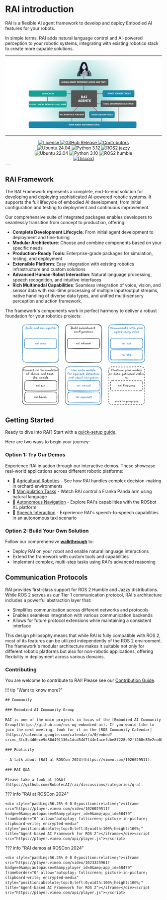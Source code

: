 # RAI introduction

RAI is a flexible AI agent framework to develop and deploy Embodied AI features for your robots.

In simple terms, RAI adds natural language control and AI-powered perception to your robotic systems, integrating with existing robotics stack to create more capable solutions.

---

![rai-image](./imgs/RAI_simple_diagram_medium.png)

---

<div style="text-align: center;">
    <a href="https://opensource.org/licenses/Apache-2.0">
        <img src="https://img.shields.io/badge/License-Apache_2.0-blue.svg" alt="License">
    </a>
    <a href="https://github.com/RobotecAI/rai/releases">
        <img src="https://img.shields.io/github/v/release/RobotecAI/rai" alt="GitHub Release">
    </a>
    <a href="https://github.com/robotecai/rai/graphs/contributors">
        <img src="https://img.shields.io/github/contributors/robotecai/rai" alt="Contributors">
    </a>
    <br>
    <img src="https://img.shields.io/badge/Ubuntu-24.04-orange" alt="Ubuntu 24.04">
    <img src="https://img.shields.io/badge/Python-3.12-blue" alt="Python 3.12">
    <img src="https://img.shields.io/badge/ROS2-jazzy-blue" alt="ROS2 jazzy">
    <br>
    <img src="https://img.shields.io/badge/Ubuntu-22.04-orange" alt="Ubuntu 22.04">
    <img src="https://img.shields.io/badge/Python-3.10-blue" alt="Python 3.10">
    <img src="https://img.shields.io/badge/ROS2-humble-blue" alt="ROS2 humble">
    <br>
    <a href="https://discord.gg/3PGHgTaJSB">
        <img src="https://dcbadge.limes.pink/api/server/https://discord.gg/3PGHgTaJSB" alt="Discord">
    </a>
</div>
---

## RAI Framework

The RAI Framework represents a complete, end-to-end solution for developing and deploying sophisticated AI-powered robotic systems. It supports the full lifecycle of embodied AI development, from initial configuration and testing to deployment and continuous improvement.

Our comprehensive suite of integrated packages enables developers to seamlessly transition from concept to production, offering:

-   **Complete Development Lifecycle**: From initial agent development to deployment and fine-tuning
-   **Modular Architecture**: Choose and combine components based on your specific needs
-   **Production-Ready Tools**: Enterprise-grade packages for simulation, testing, and deployment
-   **Extensible Platform**: Easy integration with existing robotics infrastructure and custom solutions
-   **Advanced Human-Robot Interaction**: Natural language processing, speech recognition, and intuitive interfaces
-   **Rich Multimodal Capabilities**: Seamless integration of voice, vision, and sensor data with real-time processing of multiple input/output streams, native handling of diverse data types, and unified multi-sensory perception and action framework.

The framework's components work in perfect harmony to deliver a robust foundation for your robotics projects:

<div style="text-align: center;"><img src="./imgs/rai_packages.png" width="80%" alt="rai-packages"></div>

## Getting Started

Ready to dive into RAI? Start with a [quick-setup guide](setup/install.md).

Here are two ways to begin your journey:

### Option 1: Try Our Demos

Experience RAI in action through our interactive demos. These showcase real-world applications across different robotic platforms:

-   🚜 [Agricultural Robotics](demos/agriculture.md) - See how RAI handles complex decision-making in orchard environments
-   🤖 [Manipulation Tasks](demos/manipulation.md) - Watch RAI control a Franka Panda arm using natural language
-   🚗 [Autonomous Navigation](demos/rosbot_xl.md) - Explore RAI's capabilities with the ROSbot XL platform
-   🎤 [Speech Interaction](demos/taxi.md) - Experience RAI's speech-to-speech capabilities in an autonomous taxi scenario

### Option 2: Build Your Own Solution

Follow our comprehensive [**walkthrough**](tutorials/walkthrough.md) to:

-   Deploy RAI on your robot and enable natural language interactions
-   Extend the framework with custom tools and capabilities
-   Implement complex, multi-step tasks using RAI's advanced reasoning

## Communication Protocols

RAI provides first-class support for ROS 2 Humble and Jazzy distributions. While ROS 2 serves as our Tier 1 communication protocol, RAI's architecture includes a powerful abstraction layer that:

-   Simplifies communication across different networks and protocols
-   Enables seamless integration with various communication backends
-   Allows for future protocol extensions while maintaining a consistent interface

This design philosophy means that while RAI is fully compatible with ROS 2, most of its features can be utilized independently of the ROS 2 environment. The framework's modular architecture makes it suitable not only for different robotic platforms but also for non-robotic applications, offering flexibility in deployment across various domains.

### Contributing

You are welcome to contribute to RAI! Please see our [Contribution Guide](CONTRIBUTING.md).

!!! tip "Want to know more?"

    ## Community

    ### Embodied AI Community Group

    RAI is one of the main projects in focus of the [Embodied AI Community Group](https://github.com/ros-wg-embodied-ai). If you would like to join the next meeting, look for it in the [ROS Community Calendar](https://calendar.google.com/calendar/u/0/embed?src=c_3fc5c4d6ece9d80d49f136c1dcd54d7f44e1acefdbe87228c92ff268e85e2ea0@group.calendar.google.com&ctz=Etc/UTC).

    ### Publicity

    - A talk about [RAI at ROSCon 2024](https://vimeo.com/1026029511).

    ### RAI Q&A

    Please take a look at [Q&A](https://github.com/RobotecAI/rai/discussions/categories/q-a).

??? info "RAI at ROSCon 2024"

    <div style="padding:56.25% 0 0 0;position:relative;"><iframe src="https://player.vimeo.com/video/1026029511?badge=0&amp;autopause=0&amp;player_id=0&amp;app_id=58479" frameborder="0" allow="autoplay; fullscreen; picture-in-picture; clipboard-write; encrypted-media" style="position:absolute;top:0;left:0;width:100%;height:100%;" title="Agent-based AI Framework for ROS 2"></iframe></div><script src="https://player.vimeo.com/api/player.js"></script>

??? info "RAI demos at ROSCon 2024"

    <div style="padding:56.25% 0 0 0;position:relative;"><iframe src="https://player.vimeo.com/video/1023325961?badge=0&amp;autopause=0&amp;player_id=0&amp;app_id=58479" frameborder="0" allow="autoplay; fullscreen; picture-in-picture; clipboard-write; encrypted-media" style="position:absolute;top:0;left:0;width:100%;height:100%;" title="Agent-based AI Framework for ROS 2"></iframe></div><script src="https://player.vimeo.com/api/player.js"></script>
